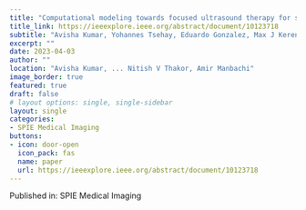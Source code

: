 ```yaml
---
title: "Computational modeling towards focused ultrasound therapy for spinal cord injury: visualization of beam propagation through patient-specific anatomy"
title_link: https://ieeexplore.ieee.org/abstract/document/10123718
subtitle: "Avisha Kumar, Yohannes Tsehay, Eduardo Gonzalez, Max J Kerensky, Muyinatu A Lediju Bell, Nicholas Theodore, Nitish V Thakor, Amir Manbachi"
excerpt: ""
date: 2023-04-03
author: ""
location: "Avisha Kumar, ... Nitish V Thakor, Amir Manbachi"
image_border: true
featured: true
draft: false
# layout options: single, single-sidebar
layout: single
categories:
- SPIE Medical Imaging 
buttons:
- icon: door-open
  icon_pack: fas
  name: paper
  url: https://ieeexplore.ieee.org/abstract/document/10123718
---
```

Published in: SPIE Medical Imaging
